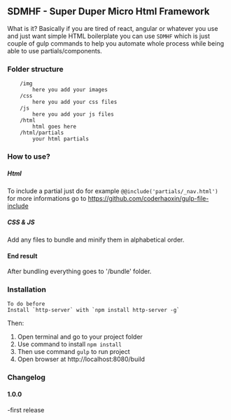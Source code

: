 ## SDMHF - Super Duper Micro Html Framework
What is it? Basically if you are tired of react, angular or whatever you use and just want simple HTML boilerplate you can use `SDMHF` which is just couple of gulp commands to help you automate whole process while being able to use partials/components.

 ### Folder structure
        /img
            here you add your images
        /css
            here you add your css files
        /js
            here you add your js files
        /html
            html goes here
        /html/partials
            your html partials

### How to use?

##### Html
To include a partial just do for example `@@include('partials/_nav.html')` for more informations go to https://github.com/coderhaoxin/gulp-file-include

##### CSS & JS
Add any files to bundle and minify them in alphabetical order.

#### End result
  After bundling everything goes to '/bundle' folder.


### Installation

    To do before
    Install `http-server` with `npm install http-server -g`

Then:

1. Open terminal and go to your project folder
2. Use command to install `npm install`
3. Then use command `gulp` to run project
4. Open browser at http://localhost:8080/build



### Changelog

#### 1.0.0
  -first release

